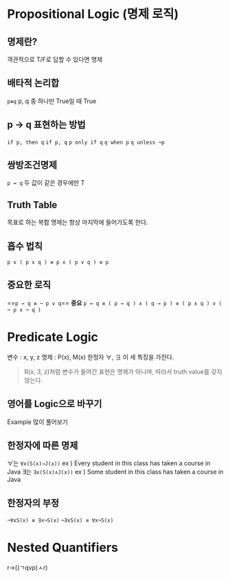# Propositional Logic (명제 로직)
## 명제란?
객관적으로 T/F로 답할 수 있다면 명제

## 배타적 논리합 
`p⊕q`
p, q 중 하나만 True일 때  True

## p → q 표현하는 방법
`if p, then q`
`if p, q`
`p only if q`
`q when p`
`q unless ¬p`

## 쌍방조건명제
`p ↔ q`
두 값이 같은 경우에만 T

## Truth Table
목표로 하는 복합 명제는 항상 마지막에 들어가도록 한다.

## 흡수 법칙
`p ∨ ( p ∧ q ) ≡ p ∧ ( p ∨ q ) ≡ p`

## 중요한 로직
==`p → q ≡ ¬ p v q`==  **중요**
`p ↔ q ≡ ( p → q ) ∧ ( q → p ) ≡ ( p ∧ q ) ∨ ( ¬ p ∧ ¬ q )` 


# Predicate Logic

변수 : x, y, z
명제 : P(x), M(x)
한정자 ∀, ∃
이 세 특징을 가진다.

> R(x, 3, z)처럼 변수가 들어간 표현은 명제가 아니며, 따라서 truth value를 갖지 않는다.

## 영어를 Logic으로 바꾸기
Example 많이 풀어보기

## 한정자에 따른 명제

∀는 `∀x(S(x)→J(x))`
ex ) Every student in this class has taken a course in Java
∃는 `∃x(S(x)∧J(x))`
ex ) Some student in this class has taken a course in Java

## **한정자의 부정**
`¬∀xS(x) ≡ ∃x¬S(x)`
`¬∃xS(x) ≡ ∀x¬S(x)`

# Nested Quantifiers
r->((ㄱqvp)ㅅr)